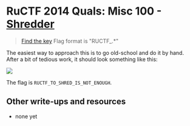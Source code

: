 # RuCTF 2014 Quals: Misc 100 - [Shredder](https://github.com/HackerDom/ructf-2014-quals/tree/master/tasks/shredder)

> [Find the key](shredder.af3ab921a9895c1aa9c032a37677e1d7.jpg)
> Flag format is "RUCTF\_.\*"


The easiest way to approach this is to go old-school and do it by hand. After a bit of tedious work, it should look something like this:

![](shredder.jpg)

The flag is `RUCTF_TO_SHRED_IS_NOT_ENOUGH`.

## Other write-ups and resources

* none yet
